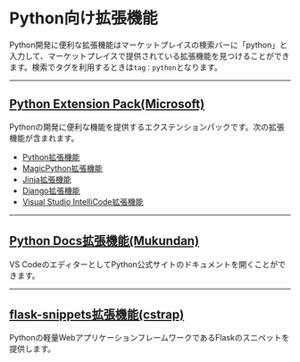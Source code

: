 # Python向け拡張機能

Python開発に便利な拡張機能はマーケットプレイスの検索バーに「python」と入力して、マーケットプレイスで提供されている拡張機能を見つけることができます。検索でタグを利用するときは`tag：python`となります。

---
## [Python Extension Pack(Microsoft)](https://marketplace.visualstudio.com/items?itemName=donjayamanne.python-extension-pack)

Pythonの開発に便利な機能を提供するエクステンションパックです。次の拡張機能が含まれます。

+ [Python拡張機能](https://marketplace.visualstudio.com/items?itemName=ms-python.python)
+ [MagicPython拡張機能](https://marketplace.visualstudio.com/items?itemName=magicstack.MagicPython)
+ [Jinja拡張機能](https://marketplace.visualstudio.com/items?itemName=magicstack.MagicPython)
+ [Django拡張機能](https://marketplace.visualstudio.com/items?itemName=batisteo.vscode-django)
+ [Visual Studio IntelliCode拡張機能](https://marketplace.visualstudio.com/items?itemName=VisualStudioExptTeam.vscodeintellicode)

---
## [Python Docs拡張機能(Mukundan)](https://marketplace.visualstudio.com/items?itemName=Mukundan.python-docs)

VS CodeのエディターとしてPython公式サイトのドキュメントを開くことができます。

---
## [flask-snippets拡張機能(cstrap)](https://marketplace.visualstudio.com/items?itemName=cstrap.flask-snippets)

Pythonの軽量WebアプリケーションフレームワークであるFlaskのスニペットを提供します。

